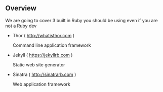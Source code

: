 ##  Overview

We are going to cover 3 built in Ruby you should be using even if you are not a Ruby dev

- Thor ( http://whatisthor.com )

  Command line application framework

- Jekyll ( https://jekyllrb.com )

  Static web site generator

- Sinatra ( http://sinatrarb.com )

  Web application framework
